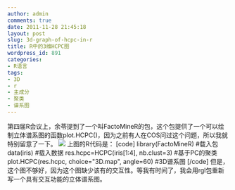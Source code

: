 ```yaml
---
author: admin
comments: true
date: 2011-11-28 21:45:18
layout: post
slug: 3d-graph-of-hcpc-in-r
title: R中的3维HCPC图
wordpress_id: 891
categories:
- R语言
tags:
- 3D
- r
- 主成分
- 聚类
- 谱系图
---
```


第四届R会议上，余苓提到了一个叫FactoMineR的包，这个包提供了一个可以绘制立体谱系图的函数plot.HCPC()，因为之前有人在COS问过这个问题，所以我就特别留意了一下。
![](http://ww2.sinaimg.cn/bmiddle/644c05aetw1dnjxoq5y56j.jpg)
上图的R代码是：
[code]
library(FactoMineR)  #载入包
data(iris)        #载入数据
res.hcpc=HCPC(iris[1:4], nb.clust=3)   #基于PC的聚类
plot.HCPC(res.hcpc, choice="3D.map", angle=60)   #3D谱系图
[/code]
但是，这个图不够好，因为这个图缺少该有的交互性。等我有时间了，我会用rgl包重新写一个具有交互功能的立体谱系图。
